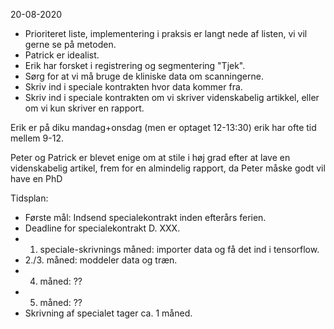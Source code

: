 20-08-2020
- Prioriteret liste, implementering i praksis er langt nede af listen, vi vil gerne se på metoden.
- Patrick er idealist.
- Erik har forsket i registrering og segmentering "Tjek".
- Sørg for at vi må bruge de kliniske data om scanningerne.
- Skriv ind i speciale kontrakten hvor data kommer fra.
- Skriv ind i speciale kontrakten om vi skriver videnskabelig artikkel, eller om vi kun skriver en rapport.

Erik er på diku mandag+onsdag (men er optaget 12-13:30) erik har ofte tid mellem 9-12.

Peter og Patrick er blevet enige om at stile i høj grad efter at lave en videnskabelig artikel, frem for en almindelig rapport, da Peter måske godt vil have en PhD

Tidsplan:
- Første mål: Indsend specialekontrakt inden efterårs ferien.
- Deadline for specialekontrakt D. XXX.
- 1. speciale-skrivnings måned: importer data og få det ind i tensorflow.
- 2./3. måned: moddeler data og træn.
- 4. måned: ??
- 5. måned: ??
- Skrivning af specialet tager ca. 1 måned.